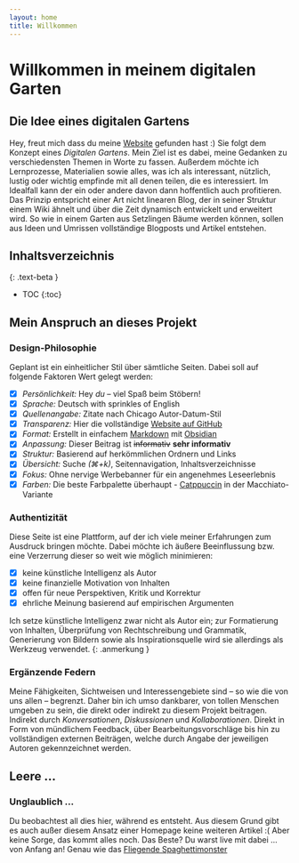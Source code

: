 ```yaml
---
layout: home
title: Willkommen
---
```

# Willkommen in meinem digitalen Garten

## Die Idee eines digitalen Gartens
Hey, freut mich dass du meine [Website](https://christianalexander.xyz) gefunden hast :) Sie folgt dem Konzept eines *Digitalen Gartens*. Mein Ziel ist es dabei, meine Gedanken zu verschiedensten Themen in Worte zu fassen. Außerdem möchte ich Lernprozesse, Materialien sowie alles, was ich als interessant, nützlich, lustig oder wichtig empfinde mit all denen teilen, die es interessiert. Im Idealfall kann der ein oder andere davon dann hoffentlich auch profitieren. Das Prinzip entspricht einer Art nicht linearen Blog, der in seiner Struktur einem Wiki ähnelt und über die Zeit dynamisch entwickelt und erweitert wird. So wie in einem Garten aus Setzlingen Bäume werden können, sollen aus Ideen und Umrissen vollständige Blogposts und Artikel entstehen.


## Inhaltsverzeichnis
{: .text-beta }

- TOC
{:toc}


## Mein Anspruch an dieses Projekt
### Design-Philosophie
Geplant ist ein einheitlicher Stil über sämtliche Seiten. Dabei soll auf folgende Faktoren Wert gelegt werden:

- [x] *Persönlichkeit:* Hey *du* – viel Spaß beim Stöbern!
- [x] *Sprache:* Deutsch with sprinkles of English
- [x] *Quellenangabe:* Zitate nach Chicago Autor-Datum-Stil
- [x] *Transparenz:* Hier die vollständige [Website auf GitHub](https://github.com/TheInfinityCyber/digital-garden)
- [x] *Format:* Erstellt in einfachem [Markdown](https://de.wikipedia.org/wiki/Markdown) mit [Obsidian](https://obsidian.md)
- [x] *Anpassung:* Dieser Beitrag ist ~~informativ~~ **sehr informativ**
- [x] *Struktur:* Basierend auf herkömmlichen Ordnern und Links
- [x] *Übersicht:* Suche *(⌘+k)*, Seitennavigation, Inhaltsverzeichnisse
- [x] *Fokus:* Ohne nervige Werbebanner für ein angenehmes Leseerlebnis
- [x] *Farben:* Die beste Farbpalette überhaupt - [Catppuccin](https://catppuccin.com/palette/) in der Macchiato-Variante

### Authentizität
Diese Seite ist eine Plattform, auf der ich viele meiner Erfahrungen zum Ausdruck bringen möchte. Dabei möchte ich äußere Beeinflussung bzw. eine Verzerrung dieser so weit wie möglich minimieren:

- [x] keine künstliche Intelligenz als Autor
- [x] keine finanzielle Motivation von Inhalten
- [x] offen für neue Perspektiven, Kritik und Korrektur
- [x] ehrliche Meinung basierend auf empirischen Argumenten

Ich setze künstliche Intelligenz zwar nicht als Autor ein; zur Formatierung von Inhalten, Überprüfung von Rechtschreibung und Grammatik, Generierung von Bildern sowie als Inspirationsquelle wird sie allerdings als Werkzeug verwendet.
{: .anmerkung }

### Ergänzende Federn
Meine Fähigkeiten, Sichtweisen und Interessengebiete sind – so wie die von uns allen – begrenzt. Daher bin ich umso dankbarer, von tollen Menschen umgeben zu sein, die direkt oder indirekt zu diesem Projekt beitragen. Indirekt durch *Konversationen*, *Diskussionen* und *Kollaborationen*. Direkt in Form von mündlichem Feedback, über Bearbeitungsvorschläge bis hin zu vollständigen externen Beiträgen, welche durch Angabe der jeweiligen Autoren gekennzeichnet werden.

## Leere ...
### Unglaublich ...
Du beobachtest all dies hier, während es entsteht. Aus diesem Grund gibt es auch außer diesem Ansatz einer Homepage keine weiteren Artikel :( Aber keine Sorge, das kommt alles noch. Das Beste? Du warst live mit dabei ... von Anfang an! Genau wie das [Fliegende Spaghettimonster](https://de.wikipedia.org/wiki/Fliegendes_Spaghettimonster) 